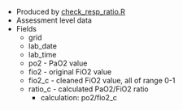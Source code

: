 * Produced by [check_resp_ratio.R](https://github.com/meerkatR/BioVU/blob/master/check_resp_ratio.R)
* Assessment level data
* Fields
  * grid
  * lab_date
  * lab_time
  * po2 - PaO2 value
  * fio2 - original FiO2 value
  * fio2_c - cleaned FiO2 value, all of range 0-1
  * ratio_c - calculated PaO2/FiO2 ratio
    * calculation: po2/fio2_c
